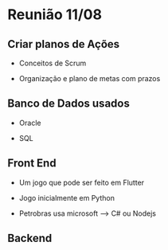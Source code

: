 # Reunião 11/08

## Criar planos de Ações

- Conceitos de Scrum

- Organização e plano de metas com prazos

## Banco de Dados usados

- Oracle

- SQL

## Front End

- Um jogo que pode ser feito em Flutter

- Jogo inicialmente em Python

- Petrobras usa microsoft --> C# ou Nodejs

## Backend
